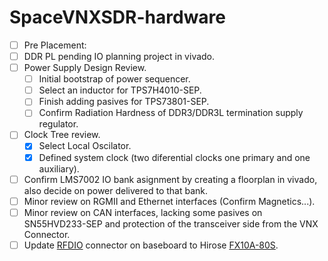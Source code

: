 # SpaceVNXSDR-hardware
- [ ] Pre Placement:
- [ ] DDR PL pending IO planning project in vivado.
- [ ] Power Supply Design Review.
  - [ ] Initial bootstrap of power sequencer.
  - [ ] Select an inductor for TPS7H4010-SEP.
  - [ ] Finish adding pasives for TPS73801-SEP.
  - [ ] Confirm Radiation Hardness of DDR3/DDR3L termination supply regulator.
- [ ] Clock Tree review.
  - [x] Select Local Oscilator.
  - [x] Defined system clock (two diferential clocks one primary and one auxiliary).
- [ ] Confirm LMS7002 IO bank asignment by creating a floorplan in vivado, also decide on power delivered to that bank.
- [ ] Minor review on RGMII and Ethernet interfaces (Confirm Magnetics...).
- [ ] Minor review on CAN interfaces, lacking some pasives on SN55HVD233-SEP and protection of the transceiver side from the VNX Connector.
- [ ] Update [RFDIO](https://wiki.myriadrf.org/RFDIO) connector on baseboard to Hirose [FX10A-80S](https://www.hirose.com/en/product/p/CL0570-0121-7-71).
